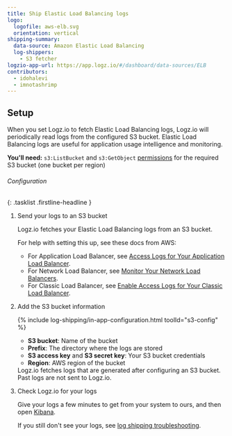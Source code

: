```yaml
---
title: Ship Elastic Load Balancing logs
logo:
  logofile: aws-elb.svg
  orientation: vertical
shipping-summary:
  data-source: Amazon Elastic Load Balancing
  log-shippers:
    - S3 fetcher
logzio-app-url: https://app.logz.io/#/dashboard/data-sources/ELB
contributors:
  - idohalevi
  - imnotashrimp
---
```


## Setup

When you set Logz.io to fetch Elastic Load Balancing logs, Logz.io will periodically read logs from the configured S3 bucket. Elastic Load Balancing logs are useful for application usage intelligence and monitoring.

**You'll need:** `s3:ListBucket` and `s3:GetObject` [permissions](https://support.logz.io/hc/en-us/articles/209486129-Troubleshooting-AWS-IAM-Configuration-for-retrieving-logs-from-a-S3-Bucket) for the required S3 bucket (one bucket per region)

###### Configuration

{: .tasklist .firstline-headline }
1. Send your logs to an S3 bucket

    Logz.io fetches your Elastic Load Balancing logs from an S3 bucket.

    For help with setting this up, see these docs from AWS:
    * For Application Load Balancer, see [Access Logs for Your Application Load Balancer](https://docs.aws.amazon.com/elasticloadbalancing/latest/application/load-balancer-access-logs.html).
    * For Network Load Balancer, see [Monitor Your Network Load Balancers](https://docs.aws.amazon.com/elasticloadbalancing/latest/network/load-balancer-monitoring.html).
    * For Classic Load Balancer, see [Enable Access Logs for Your Classic Load Balancer](https://docs.aws.amazon.com/elasticloadbalancing/latest/classic/enable-access-logs.html).

2. Add the S3 bucket information

    {% include log-shipping/in-app-configuration.html toolId="s3-config" %}

    * **S3 bucket**: Name of the bucket
    * **Prefix**: The directory where the logs are stored
    * **S3 access key** and **S3 secret key**: Your S3 bucket credentials
    * **Region**: AWS region of the bucket

    <!-- logzio:s3-config -->

    <div class="info-box important">
      Logz.io fetches logs that are generated after configuring an S3 bucket.
      Past logs are not sent to Logz.io.
    </div>

3. Check Logz.io for your logs

    Give your logs a few minutes to get from your system to ours, and then open [Kibana](https://app.logz.io/#/dashboard/kibana).

    If you still don't see your logs, see [log shipping troubleshooting]({{site.baseurl}}/user-guide/log-shipping/log-shipping-troubleshooting.html).